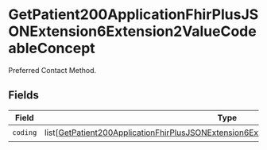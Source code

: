 # GetPatient200ApplicationFhirPlusJSONExtension6Extension2ValueCodeableConcept

Preferred Contact Method.


## Fields

| Field                                                                                                                                                                                                     | Type                                                                                                                                                                                                      | Required                                                                                                                                                                                                  | Description                                                                                                                                                                                               |
| --------------------------------------------------------------------------------------------------------------------------------------------------------------------------------------------------------- | --------------------------------------------------------------------------------------------------------------------------------------------------------------------------------------------------------- | --------------------------------------------------------------------------------------------------------------------------------------------------------------------------------------------------------- | --------------------------------------------------------------------------------------------------------------------------------------------------------------------------------------------------------- |
| `coding`                                                                                                                                                                                                  | list[[GetPatient200ApplicationFhirPlusJSONExtension6Extension2ValueCodeableConceptCoding](../../models/operations/getpatient200applicationfhirplusjsonextension6extension2valuecodeableconceptcoding.md)] | :heavy_check_mark:                                                                                                                                                                                        | N/A                                                                                                                                                                                                       |